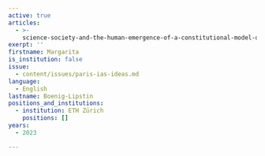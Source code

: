 ```yaml
---
active: true
articles:
  - >-
    science-society-and-the-human-emergence-of-a-constitutional-model-of-the-human-in-1980s-sts
exerpt: ''
firstname: Margarita
is_institution: false
issue:
  - content/issues/paris-ias-ideas.md
language:
  - English
lastname: Boenig-Lipstin
positions_and_institutions:
  - institution: ETH Zürich
    positions: []
years:
  - 2023

---
```

